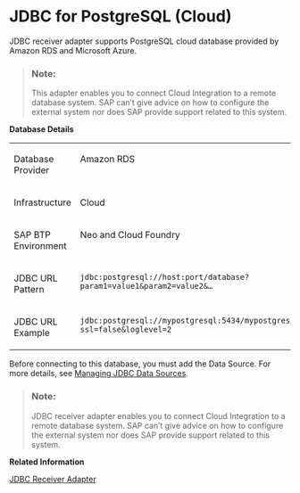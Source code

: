 <!-- loio4d5b488b4f394c51974ea8cb520e6d92 -->

# JDBC for PostgreSQL \(Cloud\)

JDBC receiver adapter supports PostgreSQL cloud database provided by Amazon RDS and Microsoft Azure.

> ### Note:  
> This adapter enables you to connect Cloud Integration to a remote database system. SAP can’t give advice on how to configure the external system nor does SAP provide support related to this system.

**Database Details**


<table>
<tr>
<td valign="top">

Database Provider

</td>
<td valign="top">

Amazon RDS

</td>
<td valign="top">

Microsoft Azure

</td>
</tr>
<tr>
<td valign="top">

Infrastructure

</td>
<td valign="top" colspan="2">

Cloud

</td>
</tr>
<tr>
<td valign="top">

SAP BTP Environment

</td>
<td valign="top" colspan="2">

Neo and Cloud Foundry

</td>
</tr>
<tr>
<td valign="top">

JDBC URL Pattern

</td>
<td valign="top">

`jdbc:postgresql://host:port/database?param1=value1&param2=value2&…`

</td>
<td valign="top">

`jdbc:postgresql://host:port/database?param1=value1&param2=value2&…`

</td>
</tr>
<tr>
<td valign="top">

JDBC URL Example

</td>
<td valign="top">

`jdbc:postgresql://mypostgresql:5434/mypostgresdb?ssl=false&loglevel=2`

</td>
<td valign="top">

`jdbc:postgresql://mypostgresql:5434/mypostgresdb?ssl=false&loglevel=2`

</td>
</tr>
</table>

Before connecting to this database, you must add the Data Source. For more details, see [Managing JDBC Data Sources](../Operations/managing-jdbc-data-sources-4c873fa.md).

> ### Note:  
> JDBC receiver adapter enables you to connect Cloud Integration to a remote database system. SAP can’t give advice on how to configure the external system nor does SAP provide support related to this system.

**Related Information**  


[JDBC Receiver Adapter](jdbc-receiver-adapter-88be644.md "The JDBC (Java Database Connectivity) adapter enables you to connect SAP Cloud Integration to cloud databases.")

